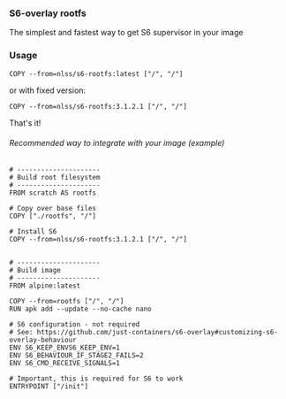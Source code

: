 ### S6-overlay rootfs

The simplest and fastest way to get S6 supervisor in your image

### Usage
```Docker
COPY --from=nlss/s6-rootfs:latest ["/", "/"]
```
or with fixed version:
```Docker
COPY --from=nlss/s6-rootfs:3.1.2.1 ["/", "/"]
```

That's it!

###### Recommended way to integrate with your image (example)
```Docker
# ---------------------
# Build root filesystem
# ---------------------
FROM scratch AS rootfs

# Copy over base files
COPY ["./rootfs", "/"]

# Install S6
COPY --from=nlss/s6-rootfs:3.1.2.1 ["/", "/"]


# ---------------------
# Build image
# ---------------------
FROM alpine:latest

COPY --from=rootfs ["/", "/"]
RUN apk add --update --no-cache nano

# S6 configuration - not required
# See: https://github.com/just-containers/s6-overlay#customizing-s6-overlay-behaviour
ENV S6_KEEP_ENVS6_KEEP_ENV=1
ENV S6_BEHAVIOUR_IF_STAGE2_FAILS=2
ENV S6_CMD_RECEIVE_SIGNALS=1

# Important, this is required for S6 to work
ENTRYPOINT ["/init"]
```

